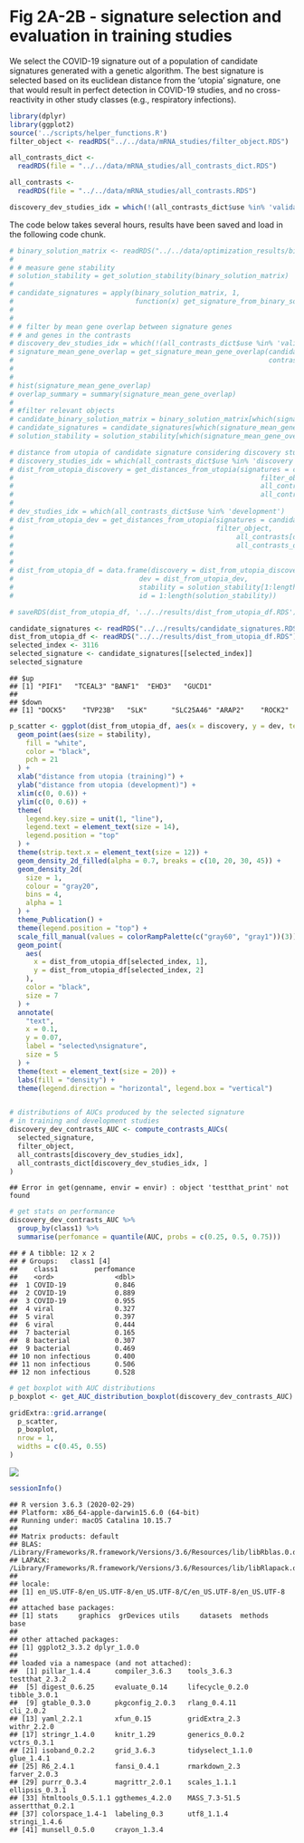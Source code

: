 Fig 2A-2B - signature selection and evaluation in training studies
================

We select the COVID-19 signature out of a population of candidate
signatures generated with a genetic algorithm. The best signature is
selected based on its euclidean distance from the ‘utopia’ signature,
one that would result in perfect detection in COVID-19 studies, and no
cross-reactivity in other study classes (e.g., respiratory infections).

``` r
library(dplyr)
library(ggplot2)
source('../scripts/helper_functions.R')
filter_object <- readRDS("../../data/mRNA_studies/filter_object.RDS")

all_contrasts_dict <-
  readRDS(file = "../../data/mRNA_studies/all_contrasts_dict.RDS")

all_contrasts <-
  readRDS(file = "../../data/mRNA_studies/all_contrasts.RDS")

discovery_dev_studies_idx = which(!(all_contrasts_dict$use %in% 'validation'))
```

The code below takes several hours, results have been saved and load in
the following code chunk.

``` r
# binary_solution_matrix <- readRDS("../../data/optimization_results/binary_solution_matrix.RDS")
#
# # measure gene stability
# solution_stability = get_solution_stability(binary_solution_matrix)
#
# candidate_signatures = apply(binary_solution_matrix, 1,
#                              function(x) get_signature_from_binary_solution(x,
#                                                                             filter_object))
#
# # filter by mean gene overlap between signature genes
# # and genes in the contrasts
# discovery_dev_studies_idx = which(!(all_contrasts_dict$use %in% 'validation'))
# signature_mean_gene_overlap = get_signature_mean_gene_overlap(candidate_signatures,
#                                                               contrasts = all_contrasts[discovery_dev_studies_idx])
#
#
# hist(signature_mean_gene_overlap)
# overlap_summary = summary(signature_mean_gene_overlap)
#
# #filter relevant objects
# candidate_binary_solution_matrix = binary_solution_matrix[which(signature_mean_gene_overlap > overlap_summary[3]), ]
# candidate_signatures = candidate_signatures[which(signature_mean_gene_overlap > overlap_summary[3])]
# solution_stability = solution_stability[which(signature_mean_gene_overlap > overlap_summary[3])]

# distance from utopia of candidate signature considering discovery studies
# discovery_studies_idx = which(all_contrasts_dict$use %in% 'discovery')
# dist_from_utopia_discovery = get_distances_from_utopia(signatures = candidate_signatures,
#                                                             filter_object,
#                                                             all_contrasts[discovery_studies_idx],
#                                                             all_contrasts_dict[discovery_studies_idx, ])
#
# dev_studies_idx = which(all_contrasts_dict$use %in% 'development')
# dist_from_utopia_dev = get_distances_from_utopia(signatures = candidate_signatures,
#                                                  filter_object,
#                                                       all_contrasts[dev_studies_idx],
#                                                       all_contrasts_dict[dev_studies_idx, ])
#
#
# dist_from_utopia_df = data.frame(discovery = dist_from_utopia_discovery,
#                               dev = dist_from_utopia_dev,
#                               stability = solution_stability[1:length(dist_from_utopia_discovery)],
#                               id = 1:length(solution_stability))

# saveRDS(dist_from_utopia_df, '../../results/dist_from_utopia_df.RDS')
```

``` r
candidate_signatures <- readRDS("../../results/candidate_signatures.RDS")
dist_from_utopia_df <- readRDS("../../results/dist_from_utopia_df.RDS")
selected_index <- 3116
selected_signature <- candidate_signatures[[selected_index]]
selected_signature
```

    ## $up
    ## [1] "PIF1"   "TCEAL3" "BANF1"  "EHD3"   "GUCD1" 
    ## 
    ## $down
    ## [1] "DOCK5"    "TVP23B"   "SLK"      "SLC25A46" "ARAP2"    "ROCK2"

``` r
p_scatter <- ggplot(dist_from_utopia_df, aes(x = discovery, y = dev, text = id)) +
  geom_point(aes(size = stability),
    fill = "white",
    color = "black",
    pch = 21
  ) +
  xlab("distance from utopia (training)") +
  ylab("distance from utopia (development)") +
  xlim(c(0, 0.6)) +
  ylim(c(0, 0.6)) +
  theme(
    legend.key.size = unit(1, "line"),
    legend.text = element_text(size = 14),
    legend.position = "top"
  ) +
  theme(strip.text.x = element_text(size = 12)) +
  geom_density_2d_filled(alpha = 0.7, breaks = c(10, 20, 30, 45)) +
  geom_density_2d(
    size = 1,
    colour = "gray20",
    bins = 4,
    alpha = 1
  ) +
  theme_Publication() +
  theme(legend.position = "top") +
  scale_fill_manual(values = colorRampPalette(c("gray60", "gray1"))(3)) +
  geom_point(
    aes(
      x = dist_from_utopia_df[selected_index, 1],
      y = dist_from_utopia_df[selected_index, 2]
    ),
    color = "black",
    size = 7
  ) +
  annotate(
    "text",
    x = 0.1,
    y = 0.07,
    label = "selected\nsignature",
    size = 5
  ) +
  theme(text = element_text(size = 20)) +
  labs(fill = "density") +
  theme(legend.direction = "horizontal", legend.box = "vertical")


# distributions of AUCs produced by the selected signature
# in training and development studies
discovery_dev_contrasts_AUC <- compute_contrasts_AUCs(
  selected_signature,
  filter_object,
  all_contrasts[discovery_dev_studies_idx],
  all_contrasts_dict[discovery_dev_studies_idx, ]
)
```

    ## Error in get(genname, envir = envir) : object 'testthat_print' not found

``` r
# get stats on performance
discovery_dev_contrasts_AUC %>%
  group_by(class1) %>%
  summarise(perfomance = quantile(AUC, probs = c(0.25, 0.5, 0.75)))
```

    ## # A tibble: 12 x 2
    ## # Groups:   class1 [4]
    ##    class1         perfomance
    ##    <ord>               <dbl>
    ##  1 COVID-19            0.846
    ##  2 COVID-19            0.889
    ##  3 COVID-19            0.955
    ##  4 viral               0.327
    ##  5 viral               0.397
    ##  6 viral               0.444
    ##  7 bacterial           0.165
    ##  8 bacterial           0.307
    ##  9 bacterial           0.469
    ## 10 non infectious      0.400
    ## 11 non infectious      0.506
    ## 12 non infectious      0.528

``` r
# get boxplot with AUC distributions
p_boxplot <- get_AUC_distribution_boxplot(discovery_dev_contrasts_AUC)

gridExtra::grid.arrange(
  p_scatter,
  p_boxplot,
  nrow = 1,
  widths = c(0.45, 0.55)
)
```

![](fig_2_signature_selection_files/figure-gfm/unnamed-chunk-3-1.png)<!-- -->

``` r
sessionInfo()
```

    ## R version 3.6.3 (2020-02-29)
    ## Platform: x86_64-apple-darwin15.6.0 (64-bit)
    ## Running under: macOS Catalina 10.15.7
    ## 
    ## Matrix products: default
    ## BLAS:   /Library/Frameworks/R.framework/Versions/3.6/Resources/lib/libRblas.0.dylib
    ## LAPACK: /Library/Frameworks/R.framework/Versions/3.6/Resources/lib/libRlapack.dylib
    ## 
    ## locale:
    ## [1] en_US.UTF-8/en_US.UTF-8/en_US.UTF-8/C/en_US.UTF-8/en_US.UTF-8
    ## 
    ## attached base packages:
    ## [1] stats     graphics  grDevices utils     datasets  methods   base     
    ## 
    ## other attached packages:
    ## [1] ggplot2_3.3.2 dplyr_1.0.0  
    ## 
    ## loaded via a namespace (and not attached):
    ##  [1] pillar_1.4.4      compiler_3.6.3    tools_3.6.3       testthat_2.3.2   
    ##  [5] digest_0.6.25     evaluate_0.14     lifecycle_0.2.0   tibble_3.0.1     
    ##  [9] gtable_0.3.0      pkgconfig_2.0.3   rlang_0.4.11      cli_2.0.2        
    ## [13] yaml_2.2.1        xfun_0.15         gridExtra_2.3     withr_2.2.0      
    ## [17] stringr_1.4.0     knitr_1.29        generics_0.0.2    vctrs_0.3.1      
    ## [21] isoband_0.2.2     grid_3.6.3        tidyselect_1.1.0  glue_1.4.1       
    ## [25] R6_2.4.1          fansi_0.4.1       rmarkdown_2.3     farver_2.0.3     
    ## [29] purrr_0.3.4       magrittr_2.0.1    scales_1.1.1      ellipsis_0.3.1   
    ## [33] htmltools_0.5.1.1 ggthemes_4.2.0    MASS_7.3-51.5     assertthat_0.2.1 
    ## [37] colorspace_1.4-1  labeling_0.3      utf8_1.1.4        stringi_1.4.6    
    ## [41] munsell_0.5.0     crayon_1.3.4
